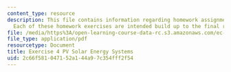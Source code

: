 ```yaml
---
content_type: resource
description: This file contains information regarding homework assignment instructions.
  Each of these homework exercises are intended build up to the final report.
file: /media/https%3A/open-learning-course-data-rc.s3.amazonaws.com/ec-s07-photovoltaic-solar-energy-systems-fall-2004/2c66f581047152a144a97c354fff2f54_MITEC_S07F04_exercise_4.pdf
file_type: application/pdf
resourcetype: Document
title: Exercise 4 PV Solar Energy Systems
uid: 2c66f581-0471-52a1-44a9-7c354fff2f54
---
```

